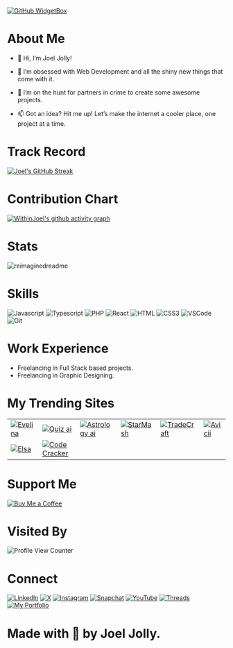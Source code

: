 [![GitHub WidgetBox](https://github-widgetbox.vercel.app/api/profile?username=withinjoel&data=followers,repositories,stars,commits&theme=darkmode)](https://github.com/Jurredr/github-widgetbox)
# About Me

* 👋 Hi, I’m Joel Jolly!

* 👀 I’m obsessed with Web Development and all the shiny new things that come with it.
* 💞️ I’m on the hunt for partners in crime to create some awesome projects.
* 📫 Got an idea? Hit me up! Let’s make the internet a cooler place, one project at a time.

# Track Record
<a href="https://github.com/withinJoel">
  <img src="https://streak-stats.demolab.com?user=withinjoel&theme=github-dark" alt="Joel's GitHub Streak">
</a>

# Contribution Chart
[![WithinJoel's github activity graph](https://github-readme-activity-graph.vercel.app/graph?username=Withinjoel&theme=react-dark)](https://github.com/withinjoel/)

# Stats
<img src="https://myreadme.vercel.app/api/embed/withinjoel?panels=userstatistics,toprepositories,toplanguages,commitgraph" alt="reimaginedreadme" />

# Skills
![Javascript](https://img.shields.io/badge/Javascript-F0DB4F?style=for-the-badge&labelColor=black&logo=javascript&logoColor=F0DB4F)
![Typescript](https://img.shields.io/badge/Typescript-007acc?style=for-the-badge&labelColor=black&logo=typescript&logoColor=007acc)
![PHP](https://img.shields.io/badge/php-F05032?style=for-the-badge&logo=php&logoColor=white)
![React](https://img.shields.io/badge/-React-61DBFB?style=for-the-badge&labelColor=black&logo=react&logoColor=61DBFB)
![HTML](https://img.shields.io/badge/HTML5-E34F26?style=for-the-badge&logo=html5&logoColor=white)
![CSS3](https://img.shields.io/badge/CSS3-1572B6?style=for-the-badge&logo=css3&logoColor=white)
![VSCode](https://img.shields.io/badge/Visual_Studio-0078d7?style=for-the-badge&logo=visual%20studio&logoColor=white)
![Git](https://img.shields.io/badge/Git-F05032?style=for-the-badge&logo=git&logoColor=white)

# Work Experience
* Freelancing in Full Stack based projects.
* Freelancing in Graphic Designing.

# My Trending Sites

<table>
  <tr>
    <td><a href="https://example.com/link1"><img src="https://github.com/user-attachments/assets/5ef0b5a6-b047-47c7-8e1e-ba4ab5479609" alt="Evelina" style="max-width: 150px; max-height: 150px; width: auto; height: auto;"/></a></td>
    <td><a href="https://example.com/link2"><img src="https://github.com/user-attachments/assets/8e018895-cc38-49ea-9b14-e16ff804791c" alt="Quiz ai" style="max-width: 150px; max-height: 150px; width: auto; height: auto;"/></a></td>
    <td><a href="https://example.com/link3"><img src="https://github.com/user-attachments/assets/ea9dc972-07f9-4346-9e40-583f08b1ec43" alt="Astrology ai" style="max-width: 150px; max-height: 150px; width: auto; height: auto;"/></a></td>
        <td><a href="https://example.com/link4"><img src="https://github.com/user-attachments/assets/8264e34d-edb7-47dc-bdc8-75fb94366dbe" alt="StarMash" style="max-width: 150px; max-height: 150px; width: auto; height: auto;"/></a></td>
    <td><a href="https://example.com/link5"><img src="https://github.com/user-attachments/assets/c149407c-d98f-4b04-8cfb-a6ef4b9e565d" alt="TradeCraft" style="max-width: 150px; max-height: 150px; width: auto; height: auto;"/></a></td>
    <td><a href="https://example.com/link6"><img src="https://github.com/user-attachments/assets/a03215b5-8631-4883-bca6-3e814f94cb67" alt="Avicii" style="max-width: 150px; max-height: 150px; width: auto; height: auto;"/></a></td>
  </tr>
  <tr>
    <td><a href="https://example.com/link7"><img src="https://github.com/user-attachments/assets/cd597cc0-e081-4cae-8994-084ee2b648b8" alt="Elsa" style="max-width: 150px; max-height: 150px; width: auto; height: auto;"/></a></td>
    <td><a href="https://example.com/link8"><img src="https://github.com/user-attachments/assets/cb961721-a5c2-4f64-be7c-a50bc82e15dc" alt="Code Cracker" style="max-width: 150px; max-height: 150px; width: auto; height: auto;"/></a></td>
  </tr>
</table>


# Support Me
[![Buy Me a Coffee](https://img.shields.io/badge/Buy%20Me%20a%20Coffee-Donate-orange?style=for-the-badge&logo=buy-me-a-coffee)](https://www.buymeacoffee.com/withinjoel)

# Visited By
![Profile View Counter](https://komarev.com/ghpvc/?username=withinjoel)

# Connect

<a href="https://www.linkedin.com/in/withinjoel/" target="_blank"><img src="https://img.shields.io/badge/LinkedIn-%230077B5.svg?&style=flat-square&logo=linkedin&logoColor=white" alt="LinkedIn"></a>
<a href="https://x.com/withinjoel" target="_blank"><img src="https://img.shields.io/badge/Twitter-%231877F2.svg?&style=flat-square&logo=X&logoColor=white" alt="X"></a>
<a href="https://www.instagram.com/withinjoel/" target="_blank"><img src="https://img.shields.io/badge/Instagram-%23E4405F.svg?&style=flat-square&logo=instagram&logoColor=white" alt="Instagram"></a>
<a href="https://www.snapchat.com/add/withinjoel" target="_blank"><img src="https://img.shields.io/badge/Snapchat-%23FFFC00.svg?&style=flat-square&logo=snapchat&logoColor=white" alt="Snapchat"></a>
<a href="https://youtube.com/c/djjoeljolly" target="_blank"><img src="https://img.shields.io/badge/YouTube-%23FF0000.svg?&style=flat-square&logo=youtube&logoColor=white" alt="YouTube"></a>
<a href="https://www.threads.net/@withinjoel" target="_blank"><img src="https://img.shields.io/badge/Threads-%23E4405F.svg?&style=flat-square&logo=threads&logoColor=white" alt="Threads"></a>
<a href="https://joeljolly.pages.dev" target="_blank"><img src="https://img.shields.io/badge/Portfolio-%231877F2.svg?&style=flat-square&logoColor=white" alt="My Portfolio"></a>

# Made with 💖 by Joel Jolly.
